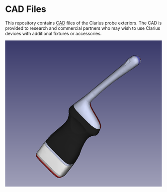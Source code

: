 # CAD Files

This repository contains [CAD](https://github.com/clariusdev/cad/releases) files of the Clarius probe exteriors. The CAD is provided to research and commercial partners who may wish to use Clarius devices with additional fixtures or accessories.

![CAD Example](blob/cad.png)
